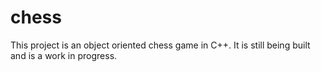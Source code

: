 # chess
This project is an object oriented chess game in C++. It is still being built and is a work in progress.
